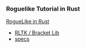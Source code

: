 ### Roguelike Tutorial in Rust
[RogueLike in Rust](http://bfnightly.bracketproductions.com/rustbook/chapter_0.html)
* [RLTK / Bracket Lib](https://github.com/thebracket/bracket-lib)
* [specs](https://docs.rs/specs/0.16.1/specs/)